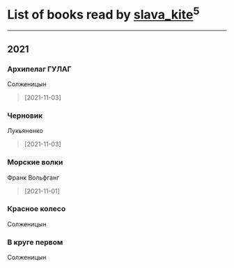 # List of books read by [slava_kite](http://vk.com/id134671934)<sup>5</sup>
---

## 2021

### Архипелаг ГУЛАГ
Солженицын
> [2021-11-03] 


### Черновик
Лукьяненко
> [2021-11-03] 


### Морские волки
Франк Вольфганг
> [2021-11-01] 


### Красное колесо
Солженицын


### В круге первом
Солженицын




